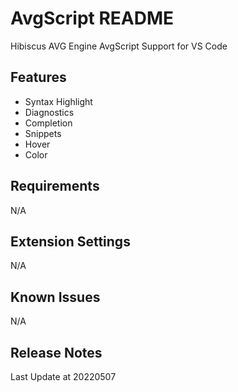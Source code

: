 # AvgScript README

Hibiscus AVG Engine AvgScript Support for VS Code

## Features

- Syntax Highlight
- Diagnostics
- Completion
- Snippets
- Hover
- Color

## Requirements

N/A

## Extension Settings

N/A

<!-- This extension contributes the following settings:

* `myExtension.enable`: enable/disable this extension
* `myExtension.thing`: set to `blah` to do something -->

## Known Issues

N/A

## Release Notes

Last Update at 20220507
